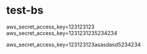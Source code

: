 # test-bs

aws_secret_access_key=123123123
aws_secret_access_key=1231231235234234

aws_secret_access_key=123123123asasdasd5234234
